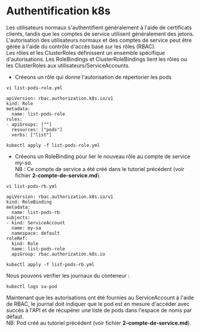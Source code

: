 # Authentification k8s
Les utilisateurs normaux s'authentifient généralement à l'aide de certificats clients, tandis que les comptes de service utilisent généralement des jetons.<br>
L'autorisation des utilisateurs normaux et des comptes de service peut être gérée à l'aide du contrôle d'accès basé sur les rôles (RBAC).<br>
Les rôles et les ClusterRoles définissent un ensemble spécifique d'autorisations.
Les RoleBindings et ClusterRoleBindings lient les rôles ou les ClusterRoles aux utilisateurs/ServiceAccounts. <br>

- Créeons un rôle qui donne l'autorisation de répertorier les pods
```
vi list-pods-role.yml
```

```
apiVersion: rbac.authorization.k8s.io/v1
kind: Role
metadata:
  name: list-pods-role
rules:
- apiGroups: [""]
  resources: ["pods"]
  verbs: ["list"]
```

```
kubectl apply -f list-pods-role.yml
```

- Créeons un RoleBinding pour lier le nouveau rôle au compte de service *my-sa*. <br>
NB : Ce compte de service a été créé dans le tutoriel précédent (voir fichier **2-compte-de-service.md**).
```
vi list-pods-rb.yml
```

```
apiVersion: rbac.authorization.k8s.io/v1
kind: RoleBinding
metadata:
  name: list-pods-rb
subjects:
- kind: ServiceAccount
  name: my-sa
  namespace: default
roleRef:
  kind: Role
  name: list-pods-role
  apiGroup: rbac.authorization.k8s.io
```

```
kubectl apply -f list-pods-rb.yml
```

Nous pouvons vérifier les journaux du conteneur :
```
kubectl logs sa-pod
```
Maintenant que les autorisations ont été fournies au ServiceAccount à l'aide de RBAC, le journal doit indiquer que le pod est en mesure d'accéder avec succès à l'API et de récupérer une liste de pods dans l'espace de noms par défaut.<br>
NB: Pod créé au tutoriel précédent (voir fichier **2-compte-de-service.md**).
